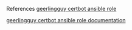 References
[geerlingguy certbot ansible role](https://github.com/geerlingguy/ansible-role-certbot)

[geerlingguy certbot ansible role documentation](https://galaxy.ansible.com/geerlingguy/certbot)
